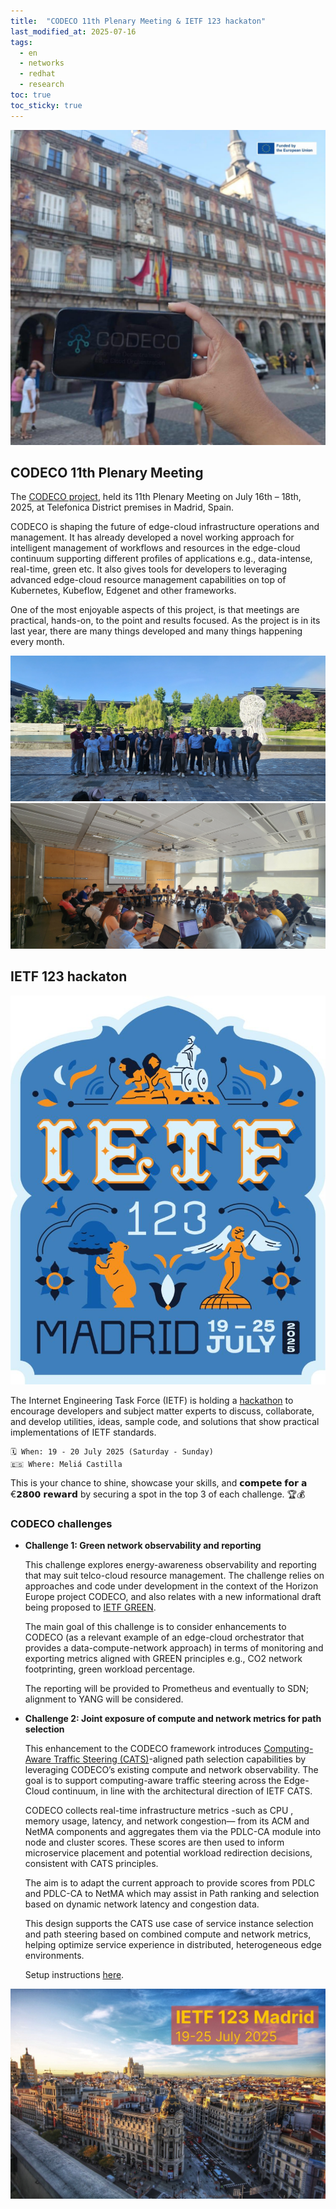 ```yaml
---
title:  "CODECO 11th Plenary Meeting & IETF 123 hackaton"
last_modified_at: 2025-07-16
tags:
  - en
  - networks
  - redhat
  - research
toc: true
toc_sticky: true
---
```


![](/assets/images/posts/2025-07-16-codeco-plenary11/1.jpg)

## CODECO 11th Plenary Meeting

The [CODECO project](https://he-codeco.eu/), held its 11th Plenary Meeting on July 16th – 18th, 2025, at Telefonica District premises in Madrid, Spain.

CODECO is shaping the future of edge-cloud infrastructure operations and management. It has already developed a novel working approach for intelligent management of workflows and resources in the edge-cloud continuum supporting different profiles of applications e.g., data-intense, real-time, green etc. It also gives tools for developers to leveraging advanced edge-cloud resource management capabilities on top of Kubernetes, Kubeflow, Edgenet and other frameworks.

One of the most enjoyable aspects of this project, is that meetings are practical, hands-on, to the point and results focused. As the project is in its last year, there are many things developed and many things happening every month.

![](/assets/images/posts/2025-07-16-codeco-plenary11/2.jpg)
![](/assets/images/posts/2025-07-16-codeco-plenary11/3.jpg)

## IETF 123 hackaton

![](/assets/images/posts/2025-07-16-codeco-plenary11/4.jpg)

The Internet Engineering Task Force (IETF) is holding a [hackathon](https://wiki.ietf.org/en/meeting/123/hackathon) to encourage developers and subject matter experts to discuss, collaborate, and develop utilities, ideas, sample code, and solutions that show practical implementations of IETF standards.

    🗓 When: 19 - 20 July 2025 (Saturday - Sunday)
    🇪🇸 Where: Meliá Castilla

This is your chance to shine, showcase your skills, and 𝗰𝗼𝗺𝗽𝗲𝘁𝗲 𝗳𝗼𝗿 𝗮 €𝟮𝟴𝟬𝟬 𝗿𝗲𝘄𝗮𝗿𝗱 by securing a spot in the top 3 of each challenge. 🏆💰

### CODECO challenges

 - **Challenge 1: Green network observability and reporting**

   This challenge explores energy-awareness observability and reporting that may suit telco-cloud resource management. The challenge relies on approaches and code under development in the context of the Horizon Europe project CODECO, and also relates with a new informational draft being proposed to [IETF GREEN](https://datatracker.ietf.org/doc/bofreq-palmero-getting-ready-for-energy-efficient-networking-green/).

   The main goal of this challenge is to consider enhancements to CODECO (as a relevant example of an edge-cloud orchestrator that provides a data-compute-network approach) in terms of monitoring and exporting metrics aligned with GREEN principles e.g., CO2 network footprinting, green workload percentage.

   The reporting will be provided to Prometheus and eventually to SDN; alignment to YANG will be considered.

 - **Challenge 2: Joint exposure of compute and network metrics for path selection**

   This enhancement to the CODECO framework introduces [Computing-Aware Traffic Steering (CATS)](https://datatracker.ietf.org/wg/cats/about/)-aligned path selection capabilities by leveraging CODECO’s existing compute and network observability. The goal is to support computing-aware traffic steering across the Edge-Cloud continuum, in line with the architectural direction of IETF CATS.

   CODECO collects real-time infrastructure metrics -such as CPU , memory usage, latency, and network congestion— from its ACM and NetMA components and aggregates them via the PDLC-CA module into node and cluster scores. These scores are then used to inform microservice placement and potential workload redirection decisions, consistent with CATS principles.

   The aim is to adapt the current approach to provide scores from PDLC and PDLC-CA to NetMA which may assist in Path ranking and selection based on dynamic network latency and congestion data.

   This design supports the CATS use case of service instance selection and path steering based on combined compute and network metrics, helping optimize service experience in distributed, heterogeneous edge environments.

   Setup instructions [here](https://gitlab.eclipse.org/eclipse-research-labs/codeco-project/hackathon/challenge-2/codeco-cats/-/blob/main/Installing_the_CODECO_VM__Extracting_Metrics__and_Building_a_Three-Level_Metrics_Management_.pdf).

![](/assets/images/posts/2025-07-16-codeco-plenary11/5.jpg)
